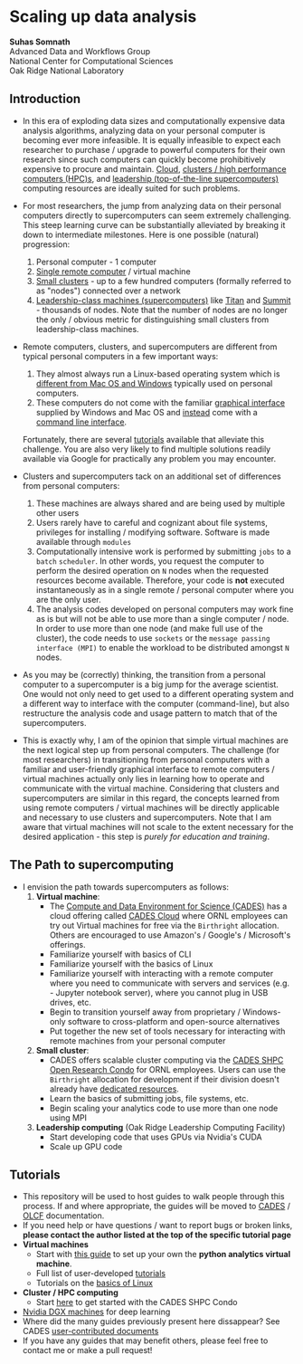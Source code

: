 # Scaling up data analysis
**Suhas Somnath**<br>
Advanced Data and Workflows Group<br>
National Center for Computational Sciences<br>
Oak Ridge National Laboratory

## Introduction
-   In this era of exploding data sizes and computationally expensive data analysis algorithms, analyzing data on your personal computer is becoming ever more infeasible. It is equally infeasible to expect each researcher to purchase / upgrade to powerful computers for their own research since such computers can quickly become prohibitively expensive to procure and maintain. [Cloud](http://support.cades.ornl.gov/index.php/birthright-cloud/), [clusters / high performance computers (HPC)s](http://support.cades.ornl.gov/index.php/shpc-condos/), and [leadership (top-of-the-line supercomputers)](https://www.olcf.ornl.gov/computing-resources/) computing resources are ideally suited for such problems.
- For most researchers, the jump from analyzing data on their personal computers directly to supercomputers can seem extremely  challenging. This steep learning curve can be substantially alleviated by breaking it down to intermediate milestones. Here is one possible (natural) progression:
  1. Personal computer - 1 computer
  2. [Single remote computer](http://www.linfo.org/remote_machine.html) / virtual machine
  3. [Small clusters](https://en.wikipedia.org/wiki/Computer_cluster) - up to a few hundred computers (formally referred to as "nodes") connected over a network
  4. [Leadership-class machines (supercomputers)](https://en.wikipedia.org/wiki/Supercomputer) like [Titan](https://www.olcf.ornl.gov/computing-resources/titan-cray-xk7/) and [Summit](https://www.olcf.ornl.gov/summit/) - thousands of nodes. Note that the number of nodes are no longer the only / obvious metric for distinguishing small clusters from leadership-class machines.
- Remote computers, clusters, and supercomputers are different from typical personal computers in a few important ways:
  1. They almost always run a Linux-based operating system which is [different from Mac OS and Windows](https://shiftwebsolutions.com/the-differences-between-mac-windows-and-linux/) typically used on personal computers.
  2. These computers do not come with the familiar [graphical interface](https://www.britannica.com/technology/graphical-user-interface) supplied by Windows and Mac OS and [instead](https://www.computerhope.com/issues/ch000619.htm) come with a [command line interface](https://en.wikipedia.org/wiki/Command-line_interface).

  Fortunately, there are several [tutorials](https://www.udacity.com/course/linux-command-line-basics--ud595) available that alleviate this challenge. You are also very likely to find multiple solutions readily available via Google for practically any problem you may encounter.
- Clusters and supercomputers tack on an additional set of differences from personal computers:
  1. These machines are always shared and are being used by multiple other users
  2. Users rarely have to careful and cognizant about file systems, privileges for installing / modifying software. Software is made available through `modules`
  3. Computationally intensive work is performed by submitting `jobs` to a `batch` `scheduler`. In other words, you request the computer to perform the desired operation on `N` nodes when the requested resources become available. Therefore, your code is **not** executed instantaneously as in a single remote / personal computer where you are the only user.
  4. The analysis codes developed on personal computers may work fine as is but will not be able to use more than a single computer / node. In order to use more than one node (and make full use of the cluster), the code needs to use `sockets` or the `message passing interface (MPI)` to enable the workload to be distributed amongst `N` nodes.
- As you may be (correctly) thinking, the transition from a personal computer to a supercomputer is a big jump for the average scientist. One would not only need to get used to a different operating system and a different way to interface with the computer (command-line), but also restructure the analysis code and usage pattern to match that of the supercomputers.
- This is exactly why, I am of the opinion that simple virtual machines are the next logical step up from personal computers. The challenge (for most researchers) in transitioning from personal computers with a familiar and user-friendly graphical interface to remote computers / virtual machines actually only lies in learning how to operate and communicate with the virtual machine. Considering that clusters and supercomputers are similar in this regard, the concepts learned from using remote computers / virtual machines will be directly applicable and necessary to use clusters and supercomputers. Note that I am aware that virtual machines will not scale to the extent necessary for the desired application - this step is *purely for education and training*.
## The Path to supercomputing
- I envision the path towards supercomputers as follows:
  1. **Virtual machine**:
        - The [Compute and Data Environment for Science (CADES)](https://cades.ornl.gov) has a cloud offering called [CADES Cloud](https://cades.ornl.gov/service-suite/cades-cloud/) where ORNL employees can try out Virtual machines for free via the `Birthright` allocation. Others are encouraged to use Amazon's / Google's / Microsoft's offerings.
        - Familiarize yourself with basics of CLI
        - Familiarize yourself with the basics of Linux
        - Familiarize yourself with interacting with a remote computer where you need to communicate with servers and services (e.g. - Jupyter notebook server), where you cannot plug in USB drives, etc.
        - Begin to transition yourself away from proprietary / Windows-only software to cross-platform and open-source alternatives
        - Put together the new set of tools necessary for interacting with remote machines from your personal computer
  2. **Small cluster**:
        - CADES offers scalable cluster computing via the [CADES SHPC Open Research Condo](https://cades.ornl.gov/service-suite/scalable-hpc/) for ORNL employees. Users can use the `Birthright` allocation for development if their division doesn't already have [dedicated resources](http://support.cades.ornl.gov/user-documentation/_book/condos/how-to-use/request-access.html).
        - Learn the basics of submitting jobs, file systems, etc.
        - Begin scaling your analytics code to use more than one node using MPI
  3. **Leadership computing** (Oak Ridge Leadership Computing Facility)
        - Start developing code that uses GPUs via Nvidia's CUDA
        - Scale up GPU code

## Tutorials
- This repository will be used to host guides to walk people through this process. If and where appropriate, the guides will be moved to [CADES](http://support.cades.ornl.gov/user-documentation/_book/SUPPORT.html) / [OLCF](https://www.olcf.ornl.gov/for-users/getting-started/) documentation.
- If you need help or have questions / want to report bugs or broken links, **please contact the author listed at the top of the specific tutorial page**
- **Virtual machines**
  - Start with [this guide](http://support.cades.ornl.gov/user-documentation/_book/user-contributed-tutorials/jupyter/python_analytics_server.html) to set up your own the **python analytics virtual machine**.
  - Full list of user-developed [tutorials](http://support.cades.ornl.gov/user-documentation/_book/user-contributed-tutorials/user-contributed-index.html)
  - Tutorials on the [basics of Linux](http://support.cades.ornl.gov/user-documentation/_book/linux/linux-intro.html)
- **Cluster / HPC computing**
  - Start [here](http://support.cades.ornl.gov/user-documentation/_book/quick-starts/condo-quick-start.html) to get started with the CADES SHPC Condo
- [Nvidia DGX machines](./dgx_guide.md) for deep learning
- Where did the many guides previously present here dissappear? See CADES [user-contributed documents](http://support.cades.ornl.gov/user-documentation/_book/user-contributed-tutorials/user-contributed-index.html) 
- If you have any guides that may benefit others, please feel free to contact me or make a pull request!
